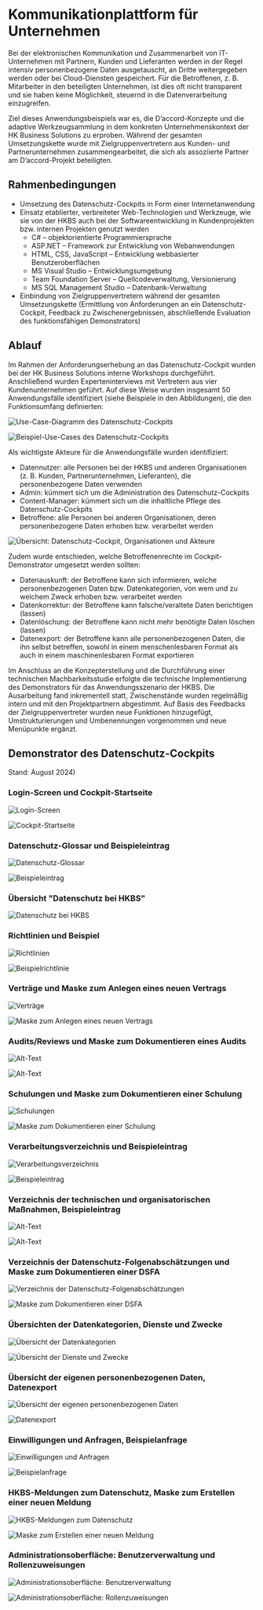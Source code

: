 # Kommunikationplattform für Unternehmen

Bei der elektronischen Kommunikation und Zusammenarbeit von IT-Unternehmen mit Partnern, Kunden und Lieferanten werden in der Regel intensiv personenbezogene Daten ausgetauscht, an Dritte weitergegeben werden oder bei Cloud-Diensten gespeichert. Für die Betroffenen, z. B. Mitarbeiter in den beteiligten Unternehmen, ist dies oft nicht transparent und sie haben keine Möglichkeit, steuernd in die Datenverarbeitung einzugreifen.

Ziel dieses Anwendungsbeispiels war es, die D’accord-Konzepte und die adaptive Werkzeugsammlung in dem konkreten Unternehmenskontext der HK Business Solutions zu erproben. Während der gesamten Umsetzungskette wurde mit Zielgruppenvertretern aus Kunden- und Partnerunternehmen zusammengearbeitet, die sich als assoziierte Partner am D’accord-Projekt beteiligten.

## Rahmenbedingungen

- Umsetzung des Datenschutz-Cockpits in Form einer Internetanwendung
- Einsatz etablierter, verbreiteter Web-Technologien und Werkzeuge, wie sie von der HKBS auch bei der Softwareentwicklung in Kundenprojekten bzw. internen Projekten genutzt werden
  - C# – objektorientierte Programmiersprache
  - ASP.NET – Framework zur Entwicklung von Webanwendungen
  - HTML, CSS, JavaScript – Entwicklung webbasierter Benutzeroberflächen
  - MS Visual Studio – Entwicklungsumgebung
  - Team Foundation Server – Quellcodeverwaltung, Versionierung
  - MS SQL Management Studio – Datenbank-Verwaltung
- Einbindung von Zielgruppenvertretern während der gesamten Umsetzungskette (Ermittlung von Anforderungen an ein Datenschutz-Cockpit, Feedback zu Zwischenergebnissen, abschließende Evaluation des funktionsfähigen Demonstrators)

## Ablauf

Im Rahmen der Anforderungserhebung an das Datenschutz-Cockpit wurden bei der HK Business Solutions interne Workshops durchgeführt. Anschließend wurden Experteninterviews mit Vertretern aus vier Kundenunternehmen geführt. Auf diese Weise wurden insgesamt 50 Anwendungsfälle identifiziert (siehe Beispiele in den Abbildungen), die den Funktionsumfang definierten:

![Use-Case-Diagramm des Datenschutz-Cockpits](<HKBS-I-02>)

![Beispiel-Use-Cases des Datenschutz-Cockpits](<HKBS-I-03>)

Als wichtigste Akteure für die Anwendungsfälle wurden identifiziert:

- Datennutzer: alle Personen bei der HKBS und anderen Organisationen (z. B. Kunden, Partnerunternehmen, Lieferanten), die personenbezogene Daten verwenden
- Admin: kümmert sich um die Administration des Datenschutz-Cockpits
- Content-Manager: kümmert sich um die inhaltliche Pflege des Datenschutz-Cockpits
- Betroffene: alle Personen bei anderen Organisationen, deren personenbezogene Daten erhoben bzw. verarbeitet werden

![Übersicht: Datenschutz-Cockpit, Organisationen und Akteure](<HKBS-I-01>)

Zudem wurde entschieden, welche Betroffenenrechte im Cockpit-Demonstrator umgesetzt werden sollten:

- Datenauskunft: der Betroffene kann sich informieren, welche personenbezogenen Daten bzw. Datenkategorien, von wem und zu welchem Zweck erhoben bzw. verarbeitet werden
- Datenkorrektur: der Betroffene kann falsche/veraltete Daten berichtigen (lassen)
- Datenlöschung: der Betroffene kann nicht mehr benötigte Daten löschen (lassen)
- Datenexport: der Betroffene kann alle personenbezogenen Daten, die ihn selbst betreffen, sowohl in einem menschenlesbaren Format als auch in einem maschinenlesbaren Format exportieren

Im Anschluss an die Konzepterstellung und die Durchführung einer technischen Machbarkeitsstudie erfolgte die technische Implementierung des Demonstrators für das Anwendungsszenario der HKBS. Die Ausarbeitung fand inkrementell statt, Zwischenstände wurden regelmäßig intern und mit den Projektpartnern abgestimmt. Auf Basis des Feedbacks der Zielgruppenvertreter wurden neue Funktionen hinzugefügt, Umstrukturierungen und Umbenennungen vorgenommen und neue Menüpunkte ergänzt.

## Demonstrator des Datenschutz-Cockpits

Stand: August 2024)

### Login-Screen und Cockpit-Startseite

![Login-Screen](<HKBS_01_login>)

![Cockpit-Startseite](<HKBS_02_startseite>)

### Datenschutz-Glossar und Beispieleintrag

![Datenschutz-Glossar](<HKBS_03_glossar>)

![Beispieleintrag](<HKBS_04_glossareintrag>)

### Übersicht "Datenschutz bei HKBS"

![Datenschutz bei HKBS](<HKBS_05_ds-bei-hkbs>)

### Richtlinien und Beispiel

![Richtlinien](<HKBS_06_richtlinien>)

![Beispielrichtlinie](<HKBS_07_richtlinien-beispiel>)

### Verträge und Maske zum Anlegen eines neuen Vertrags

![Verträge](<HKBS_08_vertraege>)

![Maske zum Anlegen eines neuen Vertrags](<HKBS_09_neuer-vertrag>)

### Audits/Reviews und Maske zum Dokumentieren eines Audits

![Alt-Text](<HKBS_10_audits>)

![Alt-Text](<HKBS_11_neues-audit>)

### Schulungen und Maske zum Dokumentieren einer Schulung

![Schulungen](<HKBS_12_schulungen>)

![Maske zum Dokumentieren einer Schulung](<HKBS_13_neue-schulung>)

### Verarbeitungsverzeichnis und Beispieleintrag

![Verarbeitungsverzeichnis](<HKBS_14_verarbeitungsverzeichnis>)

![Beispieleintrag](<HKBS_15_verarbeitungsverzeichnis-beispiel>)

### Verzeichnis der technischen und organisatorischen Maßnahmen, Beispieleintrag

![Alt-Text](<HKBS_16_tom>)

![Alt-Text](<HKBS_17_tom-beispiel>)

### Verzeichnis der Datenschutz-Folgenabschätzungen und Maske zum Dokumentieren einer DSFA

![Verzeichnis der Datenschutz-Folgenabschätzungen](<HKBS_18_dsfa>)

![Maske zum Dokumentieren einer DSFA](<HKBS_19_neue-dsfa>)

### Übersichten der Datenkategorien, Dienste und Zwecke

![Übersicht der Datenkategorien](<HKBS_20_datenkategorien>)

![Übersicht der Dienste und Zwecke](<HKBS_21_dienste-zwecke>)

### Übersicht der eigenen personenbezogenen Daten, Datenexport

![Übersicht der eigenen personenbezogenen Daten](<HKBS_22_eigene-daten-aendern>)

![Datenexport](<HKBS_23_eigene-daten-exportieren>)

### Einwilligungen und Anfragen, Beispielanfrage

![Einwilligungen und Anfragen](<HKBS_24_einwilligungen-anfragen>)

![Beispielanfrage](<HKBS_25_anfrage-beispiel>)

### HKBS-Meldungen zum Datenschutz, Maske zum Erstellen einer neuen Meldung

![HKBS-Meldungen zum Datenschutz](<HKBS_26_meldungen>)

![Maske zum Erstellen einer neuen Meldung](<HKBS_27_neue_meldung>)

### Administrationsoberfläche: Benutzerverwaltung und Rollenzuweisungen

![Administrationsoberfläche: Benutzerverwaltung](<HKBS_28_benutzerverwaltung>)

![Administrationsoberfläche: Rollenzuweisungen](<HKBS_29_rolle-aendern>)
